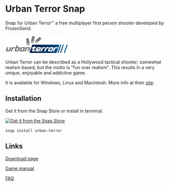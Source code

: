 # Urban Terror Snap

Snap for Urban Terror™ a free multiplayer first person shooter developed by FrozenSand.

![logo](/images/logo.png)

Urban Terror can be described as a Hollywood tactical shooter; somewhat realism based, but the motto is "fun over realism". This results in a very unique, enjoyable and addictive game.

It is available for Windows, Linux and Macintosh. More info at their [site](https://www.urbanterror.info).

## Installation

Get it from the Snap Store or install in terminal.

[![Get it from the Snap Store](https://snapcraft.io/static/images/badges/en/snap-store-black.svg)](https://snapcraft.io/urban-terror)

	snap install urban-terror

## Links

[Download page](https://get.urbanterror.info/)

[Game manual](https://www.urbanterror.info/support/manual/game/)

[FAQ](https://www.urbanterror.info/support/manual/faq/)

